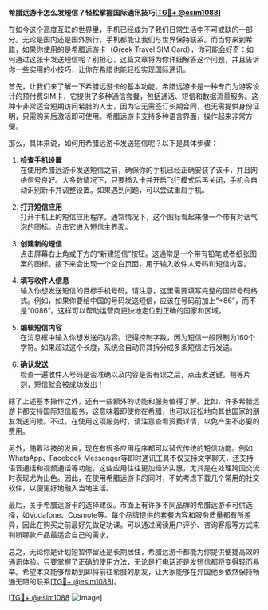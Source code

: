 **希腊远游卡怎么发短信？轻松掌握国际通讯技巧[[TG💪+ @esim1088](https://t.me/s/esim1088)]**

在如今这个高度互联的世界里，手机已经成为了我们日常生活中不可或缺的一部分。无论是国内还是国外旅行，手机都能让我们与世界保持联系。而当你来到希腊，如果你使用的是希腊远游卡（Greek Travel SIM Card），你可能会好奇：如何通过这张卡发送短信呢？别担心，这篇文章将为你详细解答这个问题，并且告诉你一些实用的小技巧，让你在希腊也能轻松实现国际通讯。

首先，让我们来了解一下希腊远游卡的基本功能。希腊远游卡是一种专门为游客设计的预付费SIM卡，它提供了多种通信套餐，包括通话、短信和数据流量服务。这种卡非常适合短期访问希腊的人士，因为它无需签订长期合同，也无需提供身份证明，只需购买后激活即可使用。希腊远游卡支持多种语言界面，操作起来非常方便。

那么，具体来说，如何用希腊远游卡发送短信呢？以下是具体步骤：

1. **检查手机设置**  
   在使用希腊远游卡发送短信之前，确保你的手机已经正确安装了该卡，并且网络信号良好。大多数情况下，只要插入卡并开启飞行模式后再关闭，手机会自动识别新卡并调整设置。如果遇到问题，可以尝试重启手机。

2. **打开短信应用**  
   打开手机上的短信应用程序。通常情况下，这个图标看起来像一个带有对话气泡的图标。点击它进入短信主界面。

3. **创建新的短信**  
   点击屏幕右上角或下方的“新建短信”按钮。这通常是一个带有铅笔或者纸张图案的图标。接下来会出现一个空白页面，用于输入收件人号码和短信内容。

4. **填写收件人信息**  
   输入你想发送短信的目标手机号码。请注意，这里需要填写完整的国际号码格式。例如，如果你要给中国的号码发送短信，应该在号码前加上“+86”，而不是“0086”。这样可以帮助运营商更快地定位到正确的国家和区域。

5. **编辑短信内容**  
   在消息框中输入你想发送的内容。记得控制字数，因为短信一般限制为160个字符。如果超过这个长度，系统会自动将其拆分成多条短信进行发送。

6. **确认发送**  
   检查一遍收件人号码是否准确以及内容是否有误之后，点击发送键。稍等片刻，短信就会被成功发出！

除了上述基本操作之外，还有一些额外的功能和服务值得了解。比如，许多希腊远游卡都支持国际短信服务，这意味着即使你在希腊，也可以轻松地向其他国家的朋友发送问候。不过，在使用这项服务时，请注意查看资费详情，以免产生不必要的费用。

另外，随着科技的发展，现在有很多应用程序都可以替代传统的短信功能。例如WhatsApp、Facebook Messenger等即时通讯工具不仅支持文字聊天，还支持语音通话和视频通话等功能。这些应用往往更加经济实惠，尤其是在处理跨国交流时表现尤为出色。因此，在使用希腊远游卡的同时，不妨考虑下载几个常用的社交软件，以便更好地融入当地生活。

最后，关于希腊远游卡的选择建议。市面上有许多不同品牌的希腊远游卡可供选择，如Vodafone、Cosmote等。每个品牌提供的套餐内容和服务质量都有所差异，因此在购买之前最好先做足功课。可以通过阅读用户评价、咨询客服等方式来判断哪款产品最适合自己的需求。

总之，无论你是计划短暂停留还是长期居住，希腊远游卡都能为你提供便捷高效的通讯体验。只要掌握了正确的使用方法，无论是打电话还是发短信都将变得轻而易举。希望本文能够帮助到即将前往希腊的朋友，让大家能够在异国他乡依然保持畅通无阻的联系[[TG💪+ @esim1088](https://t.me/s/esim1088)]。

[[TG💪+ @esim1088](https://t.me/s/esim1088) ![Image](https://i.postimg.cc/4NQfJmqS/Snipaste-2025-05-13-00-14-12.png)]